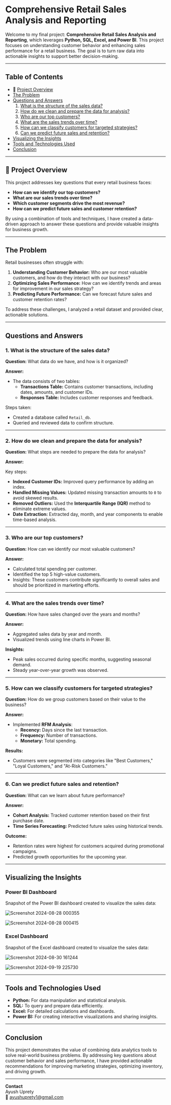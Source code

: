 # Comprehensive Retail Sales Analysis and Reporting

Welcome to my final project: **Comprehensive Retail Sales Analysis and Reporting**, which leverages **Python, SQL, Excel, and Power BI**. This project focuses on understanding customer behavior and enhancing sales performance for a retail business. The goal is to turn raw data into actionable insights to support better decision-making.

---

## Table of Contents

- 🌟 [Project Overview](#project-overview)
- [The Problem](#the-problem)
- [Questions and Answers](#questions-and-answers)
  1. [What is the structure of the sales data?](#1-what-is-the-structure-of-the-sales-data)
  2. [How do we clean and prepare the data for analysis?](#2-how-do-we-clean-and-prepare-the-data-for-analysis)
  3. [Who are our top customers?](#3-who-are-our-top-customers)
  4. [What are the sales trends over time?](#4-what-are-the-sales-trends-over-time)
  5. [How can we classify customers for targeted strategies?](#5-how-can-we-classify-customers-for-targeted-strategies)
  6. [Can we predict future sales and retention?](#6-can-we-predict-future-sales-and-retention)
- [Visualizing the Insights](#visualizing-the-insights)
- [Tools and Technologies Used](#tools-and-technologies-used)
- [Conclusion](#conclusion)

---

## 🌟 Project Overview

This project addresses key questions that every retail business faces:

- **How can we identify our top customers?**
- **What are our sales trends over time?**
- **Which customer segments drive the most revenue?**
- **How can we predict future sales and customer retention?**

By using a combination of tools and techniques, I have created a data-driven approach to answer these questions and provide valuable insights for business growth.

---

## The Problem

Retail businesses often struggle with:

1. **Understanding Customer Behavior:** Who are our most valuable customers, and how do they interact with our business?
2. **Optimizing Sales Performance:** How can we identify trends and areas for improvement in our sales strategy?
3. **Predicting Future Performance:** Can we forecast future sales and customer retention rates?

To address these challenges, I analyzed a retail dataset and provided clear, actionable solutions.

---

## Questions and Answers

### 1. What is the structure of the sales data?

**Question:** What data do we have, and how is it organized?

**Answer:**
- The data consists of two tables:
  - **Transactions Table:** Contains customer transactions, including dates, amounts, and customer IDs.
  - **Responses Table:** Includes customer responses and feedback.

Steps taken:
- Created a database called `Retail_db`.
- Queried and reviewed data to confirm structure.

---

### 2. How do we clean and prepare the data for analysis?

**Question:** What steps are needed to prepare the data for analysis?

**Answer:**

Key steps:
- **Indexed Customer IDs:** Improved query performance by adding an index.
- **Handled Missing Values:** Updated missing transaction amounts to `0` to avoid skewed results.
- **Removed Outliers:** Used the **Interquartile Range (IQR)** method to eliminate extreme values.
- **Date Extraction:** Extracted day, month, and year components to enable time-based analysis.

---

### 3. Who are our top customers?

**Question:** How can we identify our most valuable customers?

**Answer:**
- Calculated total spending per customer.
- Identified the top 5 high-value customers.
- Insights: These customers contribute significantly to overall sales and should be prioritized in marketing efforts.

---

### 4. What are the sales trends over time?

**Question:** How have sales changed over the years and months?

**Answer:**
- Aggregated sales data by year and month.
- Visualized trends using line charts in Power BI.

**Insights:**
- Peak sales occurred during specific months, suggesting seasonal demand.
- Steady year-over-year growth was observed.

---

### 5. How can we classify customers for targeted strategies?

**Question:** How do we group customers based on their value to the business?

**Answer:**
- Implemented **RFM Analysis**:
  - **Recency:** Days since the last transaction.
  - **Frequency:** Number of transactions.
  - **Monetary:** Total spending.

**Results:**
- Customers were segmented into categories like "Best Customers," "Loyal Customers," and "At-Risk Customers."

---

### 6. Can we predict future sales and retention?

**Question:** What can we learn about future performance?

**Answer:**
- **Cohort Analysis:** Tracked customer retention based on their first purchase date.
- **Time Series Forecasting:** Predicted future sales using historical trends.

**Outcome:**
- Retention rates were highest for customers acquired during promotional campaigns.
- Predicted growth opportunities for the upcoming year.

---

## Visualizing the Insights

### Power BI Dashboard

Snapshot of the Power BI dashboard created to visualize the sales data:

![Screenshot 2024-08-28 000355](https://github.com/user-attachments/assets/1f381293-1e75-48e0-8b27-11c3727fbfb1)

![Screenshot 2024-08-28 000415](https://github.com/user-attachments/assets/59cf7209-a23e-4864-a808-c76c86c80a52)

### Excel Dashboard

Snapshot of the Excel dashboard created to visualize the sales data:

![Screenshot 2024-08-30 161244](https://github.com/user-attachments/assets/b7f4549e-2514-4dff-84d4-e06022568ed3)

![Screenshot 2024-09-19 225730](https://github.com/user-attachments/assets/8e3cd63f-b05a-4c5c-ae00-49798af65c52)

---

## Tools and Technologies Used

- **Python:** For data manipulation and statistical analysis.
- **SQL:** To query and prepare data efficiently.
- **Excel:** For detailed calculations and dashboards.
- **Power BI:** For creating interactive visualizations and sharing insights.

---

## Conclusion

This project demonstrates the value of combining data analytics tools to solve real-world business problems. By addressing key questions about customer behavior and sales performance, I have provided actionable recommendations for improving marketing strategies, optimizing inventory, and driving growth.

---

**Contact**  
Ayush Uprety  
📧 [ayushuprety1@gmail.com](mailto:ayushuprety1@gmail.com)



